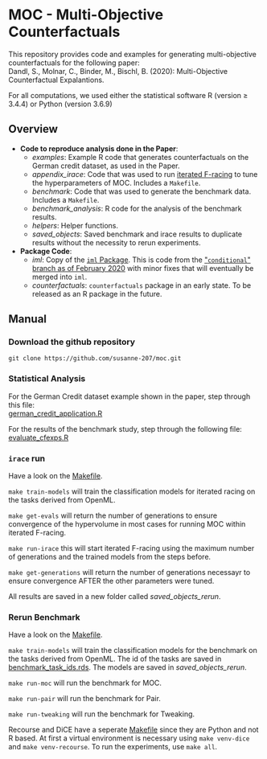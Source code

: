 # MOC - Multi-Objective Counterfactuals

This repository provides code and examples for generating multi-objective counterfactuals for the following paper:      
Dandl, S., Molnar, C., Binder, M., Bischl, B. (2020): Multi-Objective Counterfactual Expalantions. 

For all computations, we used either the statistical software R (version ≥ 3.4.4) or Python (version 3.6.9)

## Overview 

* **Code to reproduce analysis done in the Paper**:
    * *examples*: Example R code that generates counterfactuals on the German credit dataset, as used in the Paper. 
    * *appendix_irace*: Code that was used to run [iterated F-racing](https://doi.org/10.1016/j.orp.2016.09.002) to tune the hyperparameters of MOC. Includes a `Makefile`. 
    * *benchmark*: Code that was used to generate the benchmark data. Includes a `Makefile`.
    * *benchmark_analysis*: R code for the analysis of the benchmark results.
    * *helpers*: Helper functions.
    * *saved_objects*: Saved benchmark and irace results to duplicate results without the necessity to rerun experiments. 
* **Package Code**:
    * *iml*: Copy of the [`iml` Package](https://github.com/christophM/iml). This is code from the ["`conditional`" branch as of February 2020](https://github.com/christophM/iml/tree/c12febbfaee07ccb2c8bac025d9faf0045ee178f) with minor fixes that will eventually be merged into `iml`.
    * *counterfactuals*: `counterfactuals` package in an early state. To be released as an R package in the future.

## Manual 

### Download the github repository 

```
git clone https://github.com/susanne-207/moc.git
``` 

### Statistical Analysis
For the German Credit dataset example shown in the paper, step through this file:     
[german_credit_application.R](https://github.com/susanne-207/moc/blob/master/example_run/german_credit_application.R) 

For the results of the benchmark study, step through the following file:      
[evaluate_cfexps.R](https://github.com/susanne-207/moc/blob/master/benchmark_analysis/evaluate_cfexps.R) 

### `irace` run
Have a look on the [Makefile](https://github.com/susanne-207/moc/blob/master/appendix_irace/Makefile).

`make train-models` will train the classification models for iterated racing on the tasks derived from OpenML.    

`make get-evals` will return the number of generations to ensure convergence of the hypervolume in most cases for running MOC within iterated F-racing. 
	
`make run-irace` this will start iterated F-racing using the maximum number of generations and the trained models from the steps before. 

`make get-generations` will return the number of generations necessayr to ensure convergence AFTER the other parameters were 
tuned. 

All results are saved in a new folder called *saved_objects_rerun*. 

### Rerun Benchmark
Have a look on the [Makefile](https://github.com/susanne-207/moc/blob/master/benchmark/Makefile).

`make train-models` will train the classification models for the benchmark on the tasks derived from OpenML. The id of the tasks are saved in [benchmark_task_ids.rds](https://github.com/susanne-207/moc/blob/master/helpers/benchmark_task_ids.rds).
The models are saved in *saved_objects_rerun*.

`make run-moc` will run the benchmark for MOC. 

`make run-pair` will run the benchmark for Pair.

`make run-tweaking` will run the benchmark for Tweaking. 

Recourse and DiCE have a seperate [Makefile](https://github.com/susanne-207/moc/blob/master/benchmark/python_recoures_dice/Makefile) since they are Python and not R based.
At first a virtual environment is necessary using `make venv-dice` and `make venv-recourse`. 
To run the experiments, use `make all`. 
